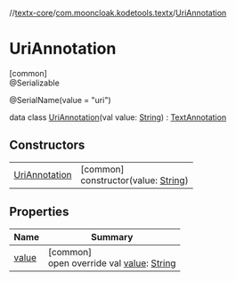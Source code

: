 //[textx-core](../../../index.md)/[com.mooncloak.kodetools.textx](../index.md)/[UriAnnotation](index.md)

# UriAnnotation

[common]\
@Serializable

@SerialName(value = &quot;uri&quot;)

data class [UriAnnotation](index.md)(val value: [String](https://kotlinlang.org/api/latest/jvm/stdlib/kotlin/-string/index.html)) : [TextAnnotation](../-text-annotation/index.md)

## Constructors

| | |
|---|---|
| [UriAnnotation](-uri-annotation.md) | [common]<br>constructor(value: [String](https://kotlinlang.org/api/latest/jvm/stdlib/kotlin/-string/index.html)) |

## Properties

| Name | Summary |
|---|---|
| [value](value.md) | [common]<br>open override val [value](value.md): [String](https://kotlinlang.org/api/latest/jvm/stdlib/kotlin/-string/index.html) |
